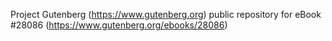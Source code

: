 Project Gutenberg (https://www.gutenberg.org) public repository for eBook #28086 (https://www.gutenberg.org/ebooks/28086)
